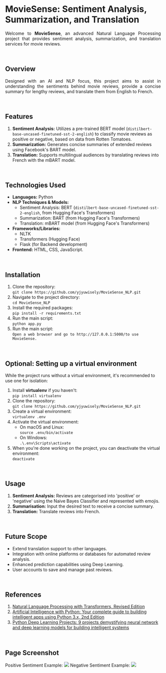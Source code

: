 <h1>MovieSense: Sentiment Analysis, Summarization, and Translation</h1>
<p align="justify">Welcome to <b>MovieSense</b>, an advanced Natural Language Processing project that provides sentiment analysis, summarization, and translation services for movie reviews.<p align="justify">
<br>
  
<h2>Overview</h2>
<p align="justify">
Designed with an AI and NLP focus, this project aims to assist in understanding the sentiments behind movie reviews, provide a concise summary for lengthy reviews, and translate them from English to French.</p>
<br>

## Features
1. <b>Sentiment Analysis:</b> Utilizes a pre-trained BERT model (`distilbert-base-uncased-finetuned-sst-2-english`) to classify movie reviews as positive or negative, based on data from Rotten Tomatoes.<br>
2. <b>Summarization:</b> Generates concise summaries of extended reviews using Facebook's BART model.<br>
3. <b>Translation:</b> Supports multilingual audiences by translating reviews into French with the mBART model.<br>
<br>
  
## Technologies Used

- **Languages:** Python
- **NLP Techniques & Models:**
  - Sentiment Analysis: BERT (`distilbert-base-uncased-finetuned-sst-2-english`, from Hugging Face's Transformers)
  - Summarization: BART (from Hugging Face's Transformers)
  - Translation: mBART model (from Hugging Face's Transformers)
- **Frameworks/Libraries:**
  - NLTK
  - Transformers (Hugging Face)
  - Flask (for Backend development)
- **Frontend:** HTML, CSS, JavaScript.
<br>

<h2>Installation</h2>
<p align="justify" style="display:none">
  
1. Clone the repository: <br>
  `git clone https://github.com/yjyuwisely/MovieSense_NLP.git`<br>
2. Navigate to the project directory: <br>
  `cd MovieSense_NLP`<br>
3. Install the required packages: <br>
  `pip install -r requirements.txt`<br>
4. Run the main script: <br>
  `python app.py`<br>
5. Run the main script: <br>
  `Open a web browser and go to http://127.0.0.1:5000/to use MovieSense.`<br>
</p>
<br>

## Optional: Setting up a virtual environment

While the project runs without a virtual environment, it's recommended to use one for isolation:

1. Install **virtualenv** if you haven't:  
   `pip install virtualenv`
2. Clone the repository:  
   `git clone https://github.com/yjyuwisely/MovieSense_NLP.git`
3. Create a virtual environment:  
   `virtualenv .env`
4. Activate the virtual environment:
   - On macOS and Linux:  
     `source .env/bin/activate`
   - On Windows:  
     `.\.env\Scripts\activate`
5. When you're done working on the project, you can deactivate the virtual environment:  
   `deactivate`
<br>

## Usage
1. <b>Sentiment Analysis:</b> Reviews are categorised into 'positive' or 'negative' using the Naive Bayes Classifier and represented with emojis.<br>
2. <b>Summarisation:</b> Input the desired text to receive a concise summary.<br>
3. <b>Translation:</b> Translate reviews into French.<br>
<br>

## Future Scope
- Extend translation support to other languages.
- Integration with online platforms or databases for automated review analysis.
- Enhanced prediction capabilities using Deep Learning.
- User accounts to save and manage past reviews.
<br>

## References
1. [Natural Language Processing with Transformers, Revised Edition](https://www.amazon.com/-/ko/dp/1098136799/ref=sr_1_1?qid=1696744546&refinements=p_27%3ALewis+Tunstall&s=books&sr=1-1&text=Lewis+Tunstall)<br>
2. [Artificial Intelligence with Python: Your complete guide to building intelligent apps using Python 3.x, 2nd Edition](https://www.amazon.com/-/ko/dp/183921953X/ref=sr_1_1?crid=SVEK8NYGJHHH&keywords=Artificial+Intelligence+with+Python%3A+Your+complete+guide+to+building+intelligent+apps+using+Python&qid=1696744519&s=books&sprefix=%2Cstripbooks-intl-ship%2C334&sr=1-1)<br>
3. [Python Deep Learning Projects: 9 projects demystifying neural network and deep learning models for building intelligent systems](https://www.amazon.com/dp/B07FNY2BZR?ref_=ast_author_dp)<br>
<br>

<h2>Page Screenshot</h2>
Positive Sentiment Example:
<img src="https://img1.daumcdn.net/thumb/R1280x0/?scode=mtistory2&fname=https%3A%2F%2Fblog.kakaocdn.net%2Fdn%2Fb5udNA%2Fbtsxp3doUAk%2FU38yky0rcDo3KPc6yCGtLk%2Fimg.png">
Negative Sentiment Example:
<img src="https://img1.daumcdn.net/thumb/R1280x0/?scode=mtistory2&fname=https%3A%2F%2Fblog.kakaocdn.net%2Fdn%2FCpxxG%2FbtsxvIFFLyI%2FRthmnpzRTiaanXaDxgCEjK%2Fimg.png">
